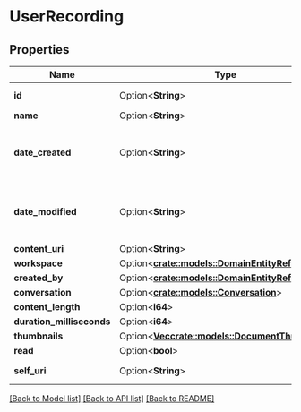 # UserRecording

## Properties

Name | Type | Description | Notes
------------ | ------------- | ------------- | -------------
**id** | Option<**String**> | The globally unique identifier for the object. | [optional][readonly]
**name** | Option<**String**> |  | [optional]
**date_created** | Option<**String**> | Date time is represented as an ISO-8601 string. For example: yyyy-MM-ddTHH:mm:ss[.mmm]Z | [optional]
**date_modified** | Option<**String**> | Date time is represented as an ISO-8601 string. For example: yyyy-MM-ddTHH:mm:ss[.mmm]Z | [optional]
**content_uri** | Option<**String**> |  | [optional]
**workspace** | Option<[**crate::models::DomainEntityRef**](DomainEntityRef.md)> |  | [optional]
**created_by** | Option<[**crate::models::DomainEntityRef**](DomainEntityRef.md)> |  | [optional]
**conversation** | Option<[**crate::models::Conversation**](Conversation.md)> |  | [optional]
**content_length** | Option<**i64**> |  | [optional]
**duration_milliseconds** | Option<**i64**> |  | [optional]
**thumbnails** | Option<[**Vec<crate::models::DocumentThumbnail>**](DocumentThumbnail.md)> |  | [optional]
**read** | Option<**bool**> |  | [optional]
**self_uri** | Option<**String**> | The URI for this object | [optional][readonly]

[[Back to Model list]](../README.md#documentation-for-models) [[Back to API list]](../README.md#documentation-for-api-endpoints) [[Back to README]](../README.md)


